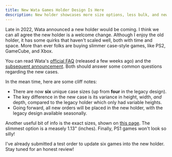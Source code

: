 ```yaml
---
title: New Wata Games Holder Design Is Here
description: New holder showcases more size options, less bulk, and new label design
---
```

Late in 2022, Wata announced a new holder would be coming. I think we can all agree the new holder is a welcome change. Although I enjoy the old holder, it has some quirks that haven't scaled well, both with time and space. More than ever folks are buying slimmer case-style games, like PS2, GameCube, and Xbox.

You can read Wata's [official FAQ](https://blog.watagames.com/2023/04/04/the-new-wata-holder-faq/) (released a few weeks ago) and the [subsequent announcement](https://blog.watagames.com/2023/04/20/the-new-wata-holder/). Both should answer some common questions regarding the new cases.

In the mean time, here are some cliff notes:

* There are now **six** unique case sizes (up from **four** in the legacy design).
* The key difference in the new case is its variance in height, width, *and* depth, compared to the legacy holder which only had variable heights.
* Going forward, all new orders will be placed in the new holder, with the legacy design available seasonally.

Another useful bit of info is the exact sizes, shown on [this page](https://www.watagames.com/what-we-do/our-technology). The slimmest option is a measely 1.13" (inches). Finally, PS1 games won't look so silly!

I've already submitted a test order to update six games into the new holder. Stay tuned for an honest review!